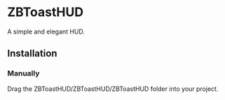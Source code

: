 # ZBToastHUD

A simple and elegant HUD.

## Installation

### Manually

Drag the ZBToastHUD/ZBToastHUD/ZBToastHUD folder into your project.


